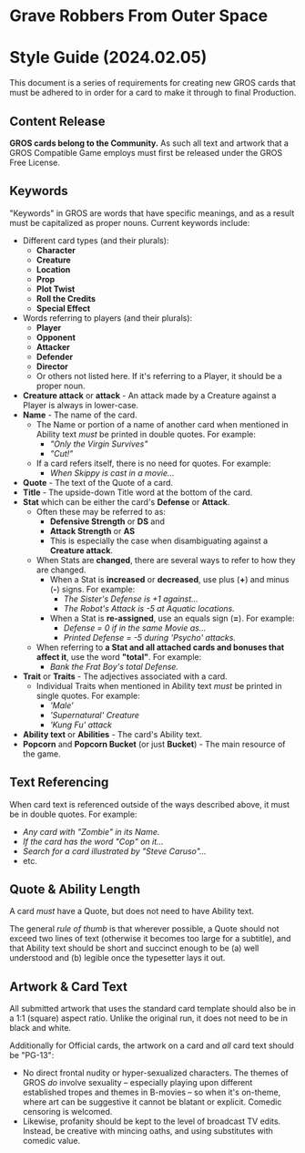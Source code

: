 # Grave Robbers From Outer Space
# Style Guide (2024.02.05)

This document is a series of requirements for creating new GROS cards that must be adhered to in order for a card to make it through to final Production.

## Content Release

**GROS cards belong to the Community.** As such all text and artwork that a GROS Compatible Game employs must first be released under the GROS Free License.

## Keywords

"Keywords" in GROS are words that have specific meanings, and as a result must be capitalized as proper nouns. Current keywords include:

* Different card types (and their plurals):
    * **Character**
    * **Creature**
    * **Location**
    * **Prop**
    * **Plot Twist**
    * **Roll the Credits**
    * **Special Effect**
* Words referring to players (and their plurals):
    * **Player**
    * **Opponent**
    * **Attacker**
    * **Defender**
    * **Director**
    * Or others not listed here. If it's referring to a Player, it should be a proper noun.
* **Creature attack** or **attack** - An attack made by a Creature against a Player is always in lower-case.
* **Name** - The name of the card.
    * The Name or portion of a name of another card when mentioned in Ability text *must* be printed in double quotes. For example: 
        * *"Only the Virgin Survives"*
        * *"Cut!"*
    * If a card refers itself, there is no need for quotes. For example:
        * *When Skippy is cast in a movie...*
* **Quote** - The text of the Quote of a card.
* **Title** - The upside-down Title word at the bottom of the card.
* **Stat** which can be either the card's **Defense** or **Attack**.
    * Often these may be referred to as:
        * **Defensive Strength** or **DS** and 
        * **Attack Strength** or **AS**
        * This is especially the case when disambiguating against a **Creature attack**.
    * When Stats are **changed**, there are several ways to refer to how they are changed.
        * When a Stat is **increased** or **decreased**, use plus (**+**) and minus (**-**) signs. For example:
            * *The Sister's Defense is +1 against...*
            * *The Robot's Attack is -5 at Aquatic locations.*
        * When a Stat is **re-assigned**, use an equals sign (**=**). For example:
            * *Defense = 0 if in the same Movie as...*
            * *Printed Defense = -5 during 'Psycho' attacks.*
    * When referring to **a Stat and all attached cards and bonuses that affect it**, use the word **"total"**. For example:
        * *Bank the Frat Boy's total Defense.*
* **Trait** or **Traits** - The adjectives associated with a card.
    * Individual Traits when mentioned in Ability text *must* be printed in single quotes. For example: 
        * *'Male'*
        * *'Supernatural' Creature*
        * *'Kung Fu' attack*
* **Ability text** or **Abilities** - The card's Ability text.
* **Popcorn** and **Popcorn Bucket** (or just **Bucket**) - The main resource of the game.

## Text Referencing

When card text is referenced outside of the ways described above, it must be in double quotes. For example:
* *Any card with "Zombie" in its Name.*
* *If the card has the word "Cop" on it...*
* *Search for a card illustrated by "Steve Caruso"...*
* etc.

## Quote & Ability Length

A card *must* have a Quote, but does not need to have Ability text.

The general *rule of thumb* is that wherever possible, a Quote should not exceed two lines of text (otherwise it becomes too large for a subtitle), and that Ability text should be short and succinct enough to be (a) well understood and (b) legible once the typesetter lays it out.

## Artwork & Card Text

All submitted artwork that uses the standard card template should also be in a 1:1 (square) aspect ratio. Unlike the original run, it does not need to be in black and white.

Additionally for Official cards, the artwork on a card and *all* card text should be "PG-13":

* No direct frontal nudity or hyper-sexualized characters. The themes of GROS *do* involve sexuality – especially playing upon different established tropes and themes in B-movies – so when it's on-theme, where art can be suggestive it cannot be blatant or explicit. Comedic censoring is welcomed.
* Likewise, profanity should be kept to the level of broadcast TV edits. Instead, be creative with mincing oaths, and using substitutes with comedic value.